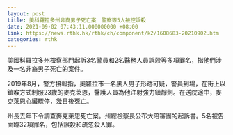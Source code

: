 ```yaml
---
layout: post
title: 美科羅拉多州非裔男子死亡案　警察等5人被控誤殺
date: 2021-09-02 07:43:11.000000000 +08:00
link: https://news.rthk.hk/rthk/ch/component/k2/1608683-20210902.htm
categories: rthk
---
```


美國科羅拉多州檢察部門起訴3名警員和2名醫務人員誤殺等多項罪名，指他們涉及一名非裔男子死亡的案件。

2019年8月，警方接報指，奧羅拉市一名黑人男子形跡可疑，警員到場，在街上以鎖喉方式制服23歲的麥克萊恩，醫護人員為他注射強力鎮靜劑。在送院途中，麥克萊恩心臟驟停，幾日後死亡。

州長去年下令調查麥克萊恩死亡案。州總檢察長公布大陪審團的起訴書。5名被告面臨32項罪名，包括誤殺和疏忽殺人罪。

　
